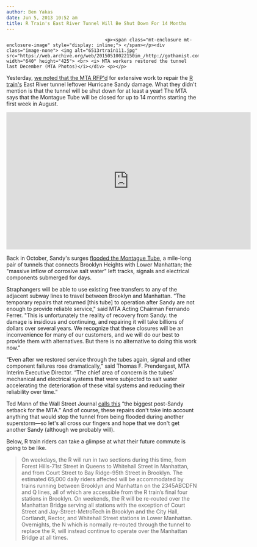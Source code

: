 ```yaml
---
author: Ben Yakas
date: Jun 5, 2013 10:52 am
title: R Train's East River Tunnel Will Be Shut Down For 14 Months
---
```


	
										<p><span class="mt-enclosure mt-enclosure-image" style="display: inline;"> </span></p><div class="image-none"> <img alt="6513rtrain111.jpg" src="https://web.archive.org/web/20150510022150im_/http://gothamist.com/attachments/byakas/6513rtrain111.jpg" width="640" height="425"> <br> <i> MTA workers restored the tunnel last December (MTA Photos)</i></div> <p></p>

<p>Yesterday, <a href="https://web.archive.org/web/20150510022150/http://gothamist.com/2013/06/04/mta_just_now_beginning_to_repair_r.php#photo-1">we noted that the MTA RFP&apos;d</a> for extensive work to repair the <a href="https://web.archive.org/web/20150510022150/http://gothamist.com/tags/rtrain">R train&apos;s</a> East River tunnel leftover Hurricane Sandy damage. What they didn&apos;t mention is that the tunnel will be shut down for at least a year! The MTA says that the Montague Tube will be closed for up to 14 months starting the first week in August. </p>

<p><iframe width="640" height="360" src="https://web.archive.org/web/20150510022150if_/http://www.youtube.com/embed/-KWFo5x2hK8" frameborder="0" allowfullscreen></iframe></p>

<p>Back in October, Sandy&apos;s surges <a href="https://web.archive.org/web/20150510022150/http://gothamist.com/2012/12/21/r_train_returns_just_as_the_holiday.php#photo-1">flooded the Montague Tube</a>, a mile-long pair of tunnels that connects Brooklyn Heights with Lower Manhattan; the &quot;massive inflow of corrosive salt water&quot; left tracks, signals and electrical components submerged for days. </p>

<p>Straphangers will be able to use existing free transfers to any of the adjacent subway lines to travel between Brooklyn and Manhattan. &#x201C;The temporary repairs that returned [this tube] to operation after Sandy are not enough to provide reliable service,&quot; said MTA Acting Chairman Fernando Ferrer. &quot;This is unfortunately the reality of recovery from Sandy: the damage is insidious and continuing, and repairing it will take billions of dollars over several years. We recognize that these closures will be an inconvenience for many of our customers, and we will do our best to provide them with alternatives.  But there is no alternative to doing this work now.&#x201D;</p>

<p>&#x201C;Even after we restored service through the tubes again, signal and other component failures rose dramatically,&#x201D; said Thomas F. Prendergast, MTA Interim Executive Director. &#x201C;The chief area of concern is the tubes&#x2019; mechanical and electrical systems that were subjected to salt water accelerating the deterioration of these vital systems and reducing their reliability over time.&#x201D;</p>

<p>Ted Mann of the Wall Street Journal <a href="https://web.archive.org/web/20150510022150/http://online.wsj.com/article/SB10001424127887324563004578525602849939578.html">calls this</a> &#x201C;the biggest post-Sandy setback for the MTA.&#x201D; And of course, these repairs don&apos;t take into account anything that would stop the tunnel from being flooded during another superstorm&#x2014;so let&apos;s all cross our fingers and hope that we don&apos;t get another Sandy (although we probably will). </p>

<p>Below, R train riders can take a glimpse at what their future commute is going to be like.</p>

<blockquote>On weekdays, the R will run in two sections during this time, from Forest Hills-71st Street in Queens to Whitehall Street in Manhattan, and from Court Street to Bay Ridge-95th Street in Brooklyn. The estimated 65,000 daily riders affected will be accommodated by trains running between Brooklyn and Manhattan on the 2345ABCDFN and Q lines, all of which are accessible from the R train&#x2019;s final four stations in Brooklyn. On weekends, the R will be re-routed over the Manhattan Bridge serving all stations with the exception of Court Street and Jay-Street-MetroTech in Brooklyn and the City Hall, Cortlandt, Rector, and Whitehall Street stations in Lower Manhattan. Overnights, the N which is normally re-routed through the tunnel to replace the R, will instead continue to operate over the Manhattan Bridge at all times.</blockquote>					
										
									
				